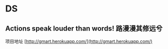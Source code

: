 DS
==
Actions speak louder than words!
路漫漫其修远兮
----------
项目地址 [http://gmart.herokuapp.com/](http://gmart.herokuapp.com/)
